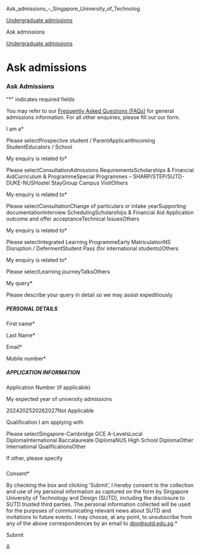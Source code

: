 Ask_admissions_-_Singapore_University_of_Technolog



[Undergraduate admissions](/admissions/undergraduate) 

Ask admissions

[Undergraduate admissions](https://www.sutd.edu.sg/admissions/undergraduate)

Ask admissions
==============

### Ask Admissions

"\*" indicates required fields

You may refer to our [Frequently Asked Questions (FAQs)](/admissions/undergraduate/faq/) for general admissions information. For all other enquiries, please fill out our form.

I am a\*

Please selectProspective student / ParentApplicantIncoming StudentEducators / School

My enquiry is related to\*

Please selectConsultationAdmissions RequirementsScholarships & Financial AidCurriculum & ProgrammeSpecial Programmes – SHARP/STEP/SUTD-DUKE-NUSHostel StayGroup Campus VisitOthers

My enquiry is related to\*

Please selectConsultationChange of particulars or intake yearSupporting documentationInterview SchedulingScholarships & Financial Aid Application outcome and offer acceptanceTechnical IssuesOthers

My enquiry is related to\*

Please selectIntegrated Learning ProgrammeEarly MatriculationNS Disruption / DefermentStudent Pass (for international students)Others

My enquiry is related to\*

Please selectLearning journeyTalksOthers

My query\*

Please describe your query in detail so we may assist expeditiously.

##### PERSONAL DETAILS

First name\*

Last Name\*

Email\*

Mobile number\*

##### APPLICATION INFORMATION

Application Number (if applicable)

My expected year of university admissions

2024202520262027Not Applicable

Qualification I am applying with

Please selectSingapore-Cambridge GCE A-LevelsLocal DiplomaInternational Baccalaureate DiplomaNUS High School DiplomaOther International QualificationsOther

If other, please specify

#####

Consent\*

By checking the box and clicking ‘Submit’, I hereby consent to the collection and use of my personal information as captured on the form by Singapore University of Technology and Design (SUTD), including the disclosure to SUTD trusted third parties. The personal information collected will be used for the purposes of communicating relevant news about SUTD and invitations to future events. I may choose, at any point, to unsubscribe from any of the above correspondences by an email to dpo@sutd.edu.sg.\*

Submit

Δ

